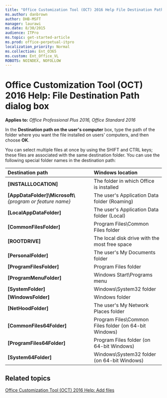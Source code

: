 ```yaml
---
title: "Office Customization Tool (OCT) 2016 Help File Destination Path dialog box"
ms.author: danbrown
author: DHB-MSFT
manager: laurawi
ms.date: 8/30/2015
audience: ITPro
ms.topic: get-started-article
ms.prod: office-perpetual-itpro
localization_priority: Normal
ms.collection: Ent_O365
ms.custom: Ent_Office_VL
ROBOTS: NOINDEX, NOFOLLOW
---
```


# Office Customization Tool (OCT) 2016 Help: File Destination Path dialog box

**Applies to:** *Office Professional Plus 2016, Office Standard 2016*

In the **Destination path on the user's computer** box, type the path of the folder where you want the file installed on users' computers, and then choose **OK**.
  
You can select multiple files at once by using the SHIFT and CTRL keys; these files are associated with the same destination folder. You can use the following special folder names in the destination path:
  

| **Destination path**                                              | **Windows location**                                         |
|:------------------------------------------------------------------|:-------------------------------------------------------------|
| **[INSTALLLOCATION]** <br/>                                       | The folder in which Office is installed  <br/>               |
| **[AppDataFolder]\Microsoft\\** *{program or feature name}* <br/> | The user's Application Data folder (Roaming)  <br/>          |
| **[LocalAppDataFolder]** <br/>                                    | The user's Application Data folder (Local)  <br/>            |
| **[CommonFilesFolder]** <br/>                                     | Program Files\Common Files folder  <br/>                     |
| **[ROOTDRIVE]** <br/>                                             | The local disk drive with the most free space  <br/>         |
| **[PersonalFolder]** <br/>                                        | The user's My Documents folder  <br/>                        |
| **[ProgramFilesFolder]** <br/>                                    | Program Files folder  <br/>                                  |
| **[ProgramMenuFolder]** <br/>                                     | Windows Start\Programs menu  <br/>                           |
| **[SystemFolder]** <br/>                                          | Windows\System32 folder  <br/>                               |
| **[WindowsFolder]** <br/>                                         | Windows folder  <br/>                                        |
| **[NetHoodFolder]** <br/>                                         | The user's My Network Places folder  <br/>                   |
| **[CommonFiles64Folder]** <br/>                                   | Program Files\Common Files folder (on 64-bit Windows)  <br/> |
| **[ProgramFiles64Folder]** <br/>                                  | Program Files folder (on 64-bit Windows)  <br/>              |
| **[System64Folder]** <br/>                                        | Windows\System32 folder (on 64-bit Windows)  <br/>           |
   
## Related topics
[Office Customization Tool (OCT) 2016 Help: Add files](oct-2016-help-add-files.md)

